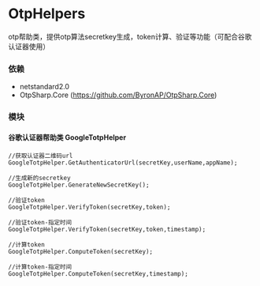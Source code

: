 # OtpHelpers
otp帮助类，提供otp算法secretkey生成，token计算、验证等功能（可配合谷歌认证器使用）

### 依赖
- netstandard2.0
- OtpSharp.Core (https://github.com/ByronAP/OtpSharp.Core)
### 模块
#### 谷歌认证器帮助类 GoogleTotpHelper
	//获取认证器二维码url
	GoogleTotpHelper.GetAuthenticatorUrl(secretKey,userName,appName);
	
	//生成新的secretkey
	GoogleTotpHelper.GenerateNewSecretKey();

	//验证token
	GoogleTotpHelper.VerifyToken(secretKey,token);

	//验证token-指定时间
	GoogleTotpHelper.VerifyToken(secretKey,token,timestamp);

	//计算token
	GoogleTotpHelper.ComputeToken(secretKey);

	//计算token-指定时间
	GoogleTotpHelper.ComputeToken(secretKey,timestamp);